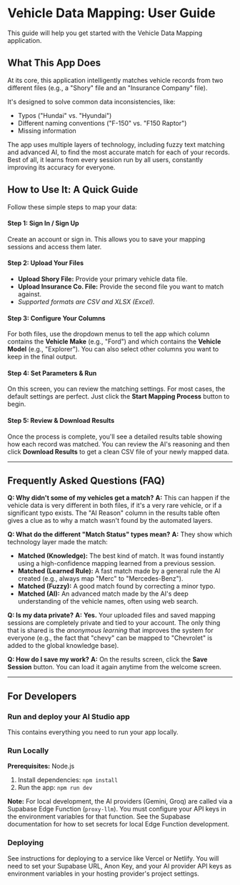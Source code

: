 # Vehicle Data Mapping: User Guide

This guide will help you get started with the Vehicle Data Mapping application.

## What This App Does

At its core, this application intelligently matches vehicle records from two different files (e.g., a "Shory" file and an "Insurance Company" file).

It's designed to solve common data inconsistencies, like:
- Typos ("Hundai" vs. "Hyundai")
- Different naming conventions ("F-150" vs. "F150 Raptor")
- Missing information

The app uses multiple layers of technology, including fuzzy text matching and advanced AI, to find the most accurate match for each of your records. Best of all, it learns from every session run by all users, constantly improving its accuracy for everyone.

## How to Use It: A Quick Guide

Follow these simple steps to map your data:

#### Step 1: Sign In / Sign Up
Create an account or sign in. This allows you to save your mapping sessions and access them later.

#### Step 2: Upload Your Files
- **Upload Shory File:** Provide your primary vehicle data file.
- **Upload Insurance Co. File:** Provide the second file you want to match against.
- _Supported formats are CSV and XLSX (Excel)._

#### Step 3: Configure Your Columns
For both files, use the dropdown menus to tell the app which column contains the **Vehicle Make** (e.g., "Ford") and which contains the **Vehicle Model** (e.g., "Explorer"). You can also select other columns you want to keep in the final output.

#### Step 4: Set Parameters & Run
On this screen, you can review the matching settings. For most cases, the default settings are perfect. Just click the **Start Mapping Process** button to begin.

#### Step 5: Review & Download Results
Once the process is complete, you'll see a detailed results table showing how each record was matched. You can review the AI's reasoning and then click **Download Results** to get a clean CSV file of your newly mapped data.

---

## Frequently Asked Questions (FAQ)

**Q: Why didn't some of my vehicles get a match?**
**A:** This can happen if the vehicle data is very different in both files, if it's a very rare vehicle, or if a significant typo exists. The "AI Reason" column in the results table often gives a clue as to why a match wasn't found by the automated layers.

**Q: What do the different "Match Status" types mean?**
**A:** They show which technology layer made the match:
- **Matched (Knowledge):** The best kind of match. It was found instantly using a high-confidence mapping learned from a previous session.
- **Matched (Learned Rule):** A fast match made by a general rule the AI created (e.g., always map "Merc" to "Mercedes-Benz").
- **Matched (Fuzzy):** A good match found by correcting a minor typo.
- **Matched (AI):** An advanced match made by the AI's deep understanding of the vehicle names, often using web search.

**Q: Is my data private?**
**A:** **Yes.** Your uploaded files and saved mapping sessions are completely private and tied to your account. The only thing that is shared is the *anonymous learning* that improves the system for everyone (e.g., the fact that "chevy" can be mapped to "Chevrolet" is added to the global knowledge base).

**Q: How do I save my work?**
**A:** On the results screen, click the **Save Session** button. You can load it again anytime from the welcome screen.

---

## For Developers

### Run and deploy your AI Studio app

This contains everything you need to run your app locally.

### Run Locally

**Prerequisites:** Node.js

1.  Install dependencies:
    `npm install`
2.  Run the app:
    `npm run dev`

**Note:** For local development, the AI providers (Gemini, Groq) are called via a Supabase Edge Function (`proxy-llm`). You must configure your API keys in the environment variables for that function. See the Supabase documentation for how to set secrets for local Edge Function development.

### Deploying

See instructions for deploying to a service like Vercel or Netlify. You will need to set your Supabase URL, Anon Key, and your AI provider API keys as environment variables in your hosting provider's project settings.
